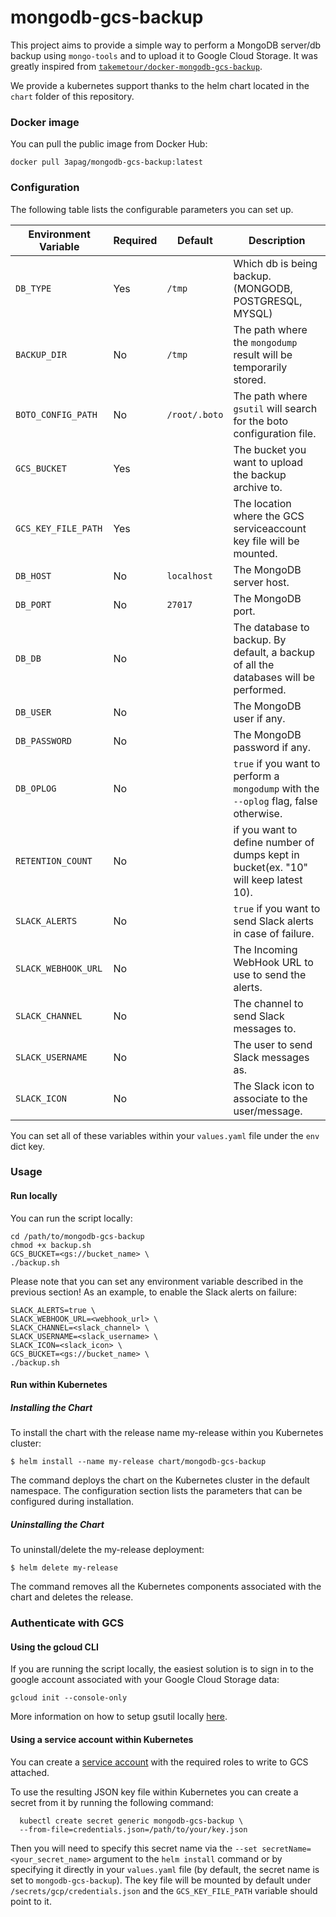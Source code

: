 # mongodb-gcs-backup

This project aims to provide a simple way to perform a MongoDB server/db backup using `mongo-tools` and to upload it to Google Cloud Storage. It was greatly inspired from [`takemetour/docker-mongodb-gcs-backup`](https://github.com/takemetour/docker-mongodb-gcs-backup).

We provide a kubernetes support thanks to the helm chart located in the `chart` folder of this repository.


### Docker image

You can pull the public image from Docker Hub:

    docker pull 3apag/mongodb-gcs-backup:latest


### Configuration

The following table lists the configurable parameters you can set up.

Environment Variable | Required | Default | Description
---------------------|----------|---------|-------------
`DB_TYPE` | Yes | `/tmp` | Which db is being backup. (MONGODB, POSTGRESQL, MYSQL)
`BACKUP_DIR` | No | `/tmp` | The path where the `mongodump` result will be temporarily stored.
`BOTO_CONFIG_PATH` | No | `/root/.boto` | The path where `gsutil` will search for the boto configuration file.
`GCS_BUCKET` | Yes |  | The bucket you want to upload the backup archive to.
`GCS_KEY_FILE_PATH` | Yes |  | The location where the GCS serviceaccount key file will be mounted.
`DB_HOST` | No | `localhost` | The MongoDB server host.
`DB_PORT` | No | `27017` | The MongoDB port.
`DB_DB` | No |  | The database to backup. By default, a backup of all the databases will be performed.
`DB_USER` | No |  | The MongoDB user if any.
`DB_PASSWORD` | No |  | The MongoDB password if any.
`DB_OPLOG` | No |  | `true` if you want to perform a `mongodump` with the `--oplog` flag, false otherwise.
`RETENTION_COUNT` | No |  | if you want to define number of dumps kept in bucket(ex. "10" will keep latest 10).
`SLACK_ALERTS` | No |  | `true` if you want to send Slack alerts in case of failure.
`SLACK_WEBHOOK_URL` | No |  | The Incoming WebHook URL to use to send the alerts.
`SLACK_CHANNEL` | No |  | The channel to send Slack messages to.
`SLACK_USERNAME` | No |  | The user to send Slack messages as.
`SLACK_ICON` | No |  | The Slack icon to associate to the user/message.


You can set all of these variables within your `values.yaml` file under the `env` dict key.


### Usage

#### Run locally

You can run the script locally:

    cd /path/to/mongodb-gcs-backup
    chmod +x backup.sh
    GCS_BUCKET=<gs://bucket_name> \
    ./backup.sh

Please note that you can set any environment variable described in the previous section! As an example, to enable the Slack alerts on failure:

    SLACK_ALERTS=true \
    SLACK_WEBHOOK_URL=<webhook_url> \
    SLACK_CHANNEL=<slack_channel> \
    SLACK_USERNAME=<slack_username> \
    SLACK_ICON=<slack_icon> \
    GCS_BUCKET=<gs://bucket_name> \
    ./backup.sh


#### Run within Kubernetes

##### Installing the Chart

To install the chart with the release name my-release within you Kubernetes cluster:

    $ helm install --name my-release chart/mongodb-gcs-backup

The command deploys the chart on the Kubernetes cluster in the default namespace. The configuration section lists the parameters that can be configured during installation.


##### Uninstalling the Chart

To uninstall/delete the my-release deployment:

    $ helm delete my-release

The command removes all the Kubernetes components associated with the chart and deletes the release.


### Authenticate with GCS

#### Using the gcloud CLI

If you are running the script locally, the easiest solution is to sign in to the google account associated with your Google Cloud Storage data:

    gcloud init --console-only

More information on how to setup gsutil locally [here](https://cloud.google.com/storage/docs/gsutil_install).

#### Using a service account within Kubernetes

You can create a [service account](https://cloud.google.com/iam/docs/creating-managing-service-accounts) with the required roles to write to GCS attached.

To use the resulting JSON key file within Kubernetes you can create a secret from it by running the following command:

      kubectl create secret generic mongodb-gcs-backup \
      --from-file=credentials.json=/path/to/your/key.json

Then you will need to specify this secret name via the `--set secretName=<your_secret_name>` argument to the `helm install` command or by specifying it directly in your `values.yaml` file (by default, the secret name is set to `mongodb-gcs-backup`). The key file will be mounted by default under `/secrets/gcp/credentials.json` and the `GCS_KEY_FILE_PATH` variable should point to it.
